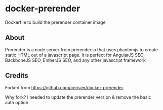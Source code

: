 # docker-prerender

Dockerfile to build the prerender container image

## About

Prerender is a node server from prerender.io that uses phantomjs to create static HTML out of a javascript page. It is perfect for AngularJS SEO, BackboneJS SEO, EmberJS SEO, and any other javascript framework

## Credits

Forked from https://github.com/cerisier/docker-prerender

Why fork? I needed to update the prerender version & remove the basic auth option.
